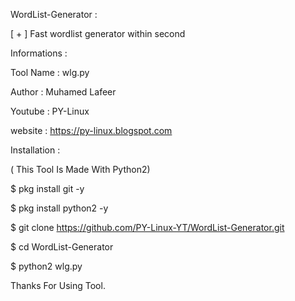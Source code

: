 WordList-Generator :

[ + ] Fast wordlist generator within second

Informations :

Tool Name : wlg.py

Author : Muhamed Lafeer

Youtube : PY-Linux

website : https://py-linux.blogspot.com

Installation :

( This Tool Is Made With Python2)

$ pkg install git -y

$ pkg install python2 -y

$ git clone https://github.com/PY-Linux-YT/WordList-Generator.git

$ cd WordList-Generator

$ python2 wlg.py


Thanks For Using Tool.

